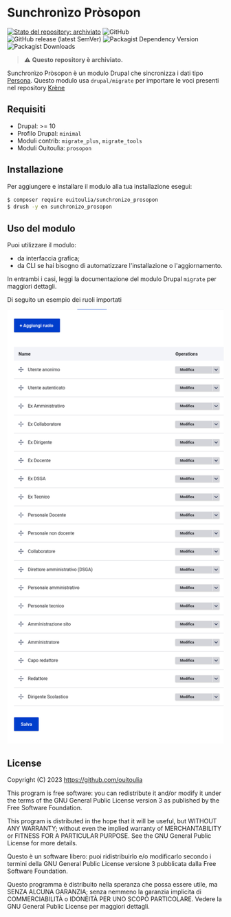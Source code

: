 # Sunchronìzo Pròsopon

[![Stato del repository: archiviato](https://img.shields.io/badge/stato-archiviato-inactive?style=for-the-badge)](https://github.com/ouitoulia/sunchronizo_prosopon?style=for-the-badge)
![GitHub](https://img.shields.io/github/license/ouitoulia/sunchronizo_prosopon?style=for-the-badge)
![GitHub release (latest SemVer)](https://img.shields.io/github/v/release/ouitoulia/sunchronizo_prosopon?sort=semver&style=for-the-badge)
![Packagist Dependency Version](https://img.shields.io/packagist/dependency-v/ouitoulia/sunchronizo_prosopon/drupal/core-recommended?style=for-the-badge)
![Packagist Downloads](https://img.shields.io/packagist/dt/ouitoulia/sunchronizo_prosopon?style=for-the-badge)

> ⚠ **Questo repository è archiviato.**


Sunchronìzo Pròsopon è un modulo Drupal che sincronizza i dati tipo [Persona](https://docs.google.com/spreadsheets/d/1MoayTY05SE4ixtgBsfsdngdrFJf_Z2KNvDkMF3tKfc8/edit#gid=1547596296).
Questo modulo usa `drupal/migrate` per importare le voci presenti nel repository [Krène](https://github.com/ouitoulia/krene) 

## Requisiti
- Drupal: >= 10
- Profilo Drupal: `minimal`
- Moduli contrib: `migrate_plus`, `migrate_tools`
- Moduli Ouitoulìa: `prosopon`

## Installazione
Per aggiungere e installare il modulo alla tua installazione esegui:
```bash
$ composer require ouitoulia/sunchronizo_prosopon
$ drush -y en sunchronizo_prosopon
```

## Uso del modulo
Puoi utilizzare il modulo:
- da interfaccia grafica;
- da CLI se hai bisogno di automatizzare l'installazione o l'aggiornamento.

In entrambi i casi, leggi la documentazione del modulo
Drupal `migrate` per maggiori dettagli.

Di seguito un esempio dei ruoli importati

![Screenshot ruoli](docs/ruoli.png "Screenshot ruoli")

## License

Copyright (C) 2023 https://github.com/ouitoulia

This program is free software: you can redistribute it and/or modify it under the terms of the GNU General Public License version 3 as published by the Free Software Foundation.

This program is distributed in the hope that it will be useful, but WITHOUT ANY WARRANTY; without even the implied warranty of MERCHANTABILITY or FITNESS FOR A PARTICULAR PURPOSE. See the GNU General Public License for more details.

Questo è un software libero: puoi ridistribuirlo e/o modificarlo secondo i termini della GNU General Public License versione 3 pubblicata dalla Free Software Foundation.

Questo programma è distribuito nella speranza che possa essere utile, ma SENZA ALCUNA GARANZIA; senza nemmeno la garanzia implicita di COMMERCIABILITÀ o IDONEITÀ PER UNO SCOPO PARTICOLARE. Vedere la GNU General Public License per maggiori dettagli.